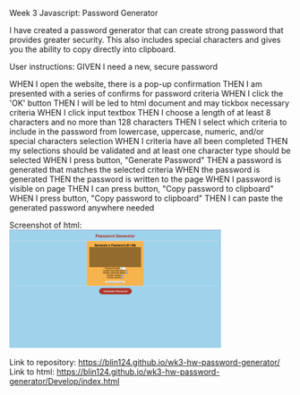 Week 3 Javascript: Password Generator

I have created a password generator that can create strong password that provides greater security.
This also includes special characters and gives you the ability to copy directly into clipboard.

User instructions:
GIVEN I need a new, secure password

WHEN I open the website, there is a pop-up confirmation
THEN I am presented with a series of confirms for password criteria
WHEN I click the 'OK' button 
THEN I will be led to html document and may tickbox necessary criteria
WHEN I click input textbox
THEN I choose a length of at least 8 characters and no more than 128 characters
THEN I select which criteria to include in the password from lowercase, uppercase, numeric, and/or special characters selection
WHEN I criteria have all been completed
THEN my selections should be validated and at least one character type should be selected
WHEN I press button, "Generate Password"
THEN a password is generated that matches the selected criteria
WHEN the password is generated
THEN the password is written to the page
WHEN I password is visible on page
THEN I can press button, "Copy password to clipboard"
WHEN I press button, "Copy password to clipboard"
THEN I can paste the generated password anywhere needed

Screenshot of html:
<img src="/Develop/wk3-html-screenshot.png" width="75%" height="50%">

Link to repository:
https://blin124.github.io/wk3-hw-password-generator/
Link to html:
https://blin124.github.io/wk3-hw-password-generator/Develop/index.html
